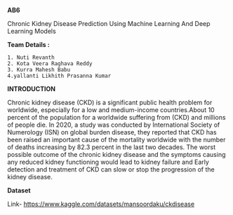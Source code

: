 **AB6**

Chronic Kidney Disease Prediction Using Machine Learning And Deep Learning Models

**Team Details :**

    1. Nuti Revanth
    2. Kota Veera Raghava Reddy
    3. Kurra Mahesh Babu
    4.yallanti Likhith Prasanna Kumar
    
**INTRODUCTION**

Chronic kidney disease (CKD) is a significant public health problem for worldwide, especially for a low and medium-income countries.About 10 percent of the population for a worldwide suffering from (CKD) and millions of people die. In 2020, a study was conducted by International Society of Numerology (ISN) on global burden disease, they reported that CKD has been raised an important cause of the mortality worldwide with the number of deaths increasing by 82.3 percent in the last two decades. The worst possible outcome of the chronic kidney disease and the symptoms causing any reduced kidney functioning would lead to kidney failure and Early detection and treatment of CKD can slow or stop the progression of the kidney disease.

**Dataset**

Link- https://www.kaggle.com/datasets/mansoordaku/ckdisease
